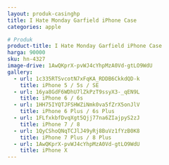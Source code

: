 ```yaml
---
layout: produk-casinghp
title: I Hate Monday Garfield iPhone Case
categories: apple

# Produk
product-title: I Hate Monday Garfield iPhone Case
harga: 90000
sku: hn-4327
image-drive: 1AwQKprX-pvWJ4cYhpMzA0Vd-gtLO9WdU
gallery:
  - url: 1c335RTSvcotN7xFqKA_RDDB6CkkdQD-k
    title: iPhone 5 / 5s / SE
  - url: 16ya8GdF6WDhU7lZkPzT9ssyX3-_qEN9L
    title: iPhone 6 / 6s
  - url: 1HH75IYQTJFSHWZiNmk0va5fZrX5onJlV
    title: iPhone 6 Plus / 6s Plus
  - url: 1FLfxkbfDvqXgt5Qjj77na6ZIajpyS2zJ
    title: iPhone 7 / 8
  - url: 1QyCShoQNqTCJlJ49yRj8BuVz1fYzB0K8
    title: iPhone 7 Plus / 8 Plus
  - url: 1AwQKprX-pvWJ4cYhpMzA0Vd-gtLO9WdU
    title: iPhone X
---
```

